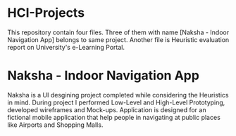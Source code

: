 # HCI-Projects
This repository contain four files. Three of them with name [Naksha - Indoor Navigation App] belongs to same project. Another file is Heuristic evaluation report on University's e-Learning Portal.

# Naksha - Indoor Navigation App
Naksha is a UI desgining project completed while considering the Heuristics in mind. During project I performed Low-Level and High-Level Prototyping, developed wireframes and Mock-ups. Application is designed for an fictional mobile application that help people in navigating at public places like Airports and Shopping Malls. 

